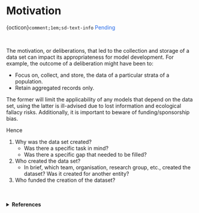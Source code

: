 <br>

# Motivation

{octicon}`comment;1em;sd-text-info` <span style="color: #276be9">Pending</span>

<br>

The motivation, or deliberations, that led to the collection and storage of a data set can impact its appropriateness 
for model development.  For example, the outcome of a deliberation might have been to:

<ul class="disc">
    <li class="disc">Focus on, collect, and store, the data of a particular strata of a population.</li>
    <li class="disc">Retain aggregated records only.</li>
</ul>

The former will limit the applicability of any models that depend on the data set, using the latter is ill-advised due to lost information and ecological fallacy risks.  Additionally, it is important to beware of funding/sponsorship bias.

Hence

<ol class="numeric">
    <li class="numeric">Why was the data set created?
        <ul class="disc">
            <li class="disc">Was there a specific task in mind?</li>
            <li class="disc">Was there a specific gap that needed to be filled?</li>
        </ul>
    </li>
    <li class="numeric">Who created the data set?
        <ul class="disc">
            <li class="disc">In brief, which team, organisation, research group, etc., created the dataset?  Was it created for another entity?</li>
        </ul>
    </li>
    <li class="numeric">Who funded the creation of the dataset?</li>
</ol>

<br>
<br>

<details><summary><b>References</b></summary>
<ol class="numeric">
    <li class="numeric"><a href="https://conjointly.com/kb/external-validity/" target="_blank">External Validity</a>, Research Methods Knowledge Base</li>
    <li class="numeric"><a href="https://catalogofbias.org/biases/industry-sponsorship-bias/" target="_blank">Industry Sponsorship Bias</a></li>
    <li class="numeric"><a href="https://link.springer.com/article/10.1007/s13194-020-00280-2" target="_blank">What is epistemically wrong     with research affected by sponsorship bias? The evidential account.</a></li>
</ol>
</details>


<br>
<br>

<br>
<br>

<br>
<br>

<br>
<br>
